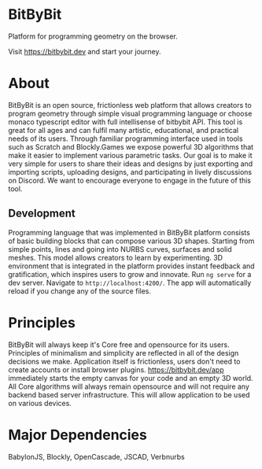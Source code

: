 # BitByBit
Platform for programming geometry on the browser.

Visit https://bitbybit.dev and start your journey.

# About
BitByBit is an open source, frictionless web platform that allows creators to program geometry through simple visual programming language or choose monaco typescript editor with full intellisense of bitbybit API. This tool is great for all ages and can fulfil many artistic, educational, and practical needs of its users. Through familiar programming interface used in tools such as Scratch and Blockly.Games we expose powerful 3D algorithms that make it easier to implement various parametric tasks. Our goal is to make it very simple for users to share their ideas and designs by just exporting and importing scripts, uploading designs, and participating in lively discussions on Discord. We want to encourage everyone to engage in the future of this tool.

## Development
Programming language that was implemented in BitByBit platform consists of basic building blocks that can compose various 3D shapes. Starting from simple points, lines and going into NURBS curves, surfaces and solid meshes. This model allows creators to learn by experimenting. 3D environment that is integrated in the platform provides instant feedback and gratification, which inspires users to grow and innovate.
Run `ng serve` for a dev server. Navigate to `http://localhost:4200/`. The app will automatically reload if you change any of the source files.

# Principles
BitByBit will always keep it's Core free and opensource for its users. Principles of minimalism and simplicity are reflected in all of the design decisions we make. Application itself is frictionless, users don't need to create accounts or install browser plugins. https://bitbybit.dev/app immediately starts the empty canvas for your code and an empty 3D world. All Core algorithms will always remain opensource and will not require any backend based server  infrastructure. This will allow application to be used on various devices.

# Major Dependencies
BabylonJS, Blockly, OpenCascade, JSCAD, Verbnurbs